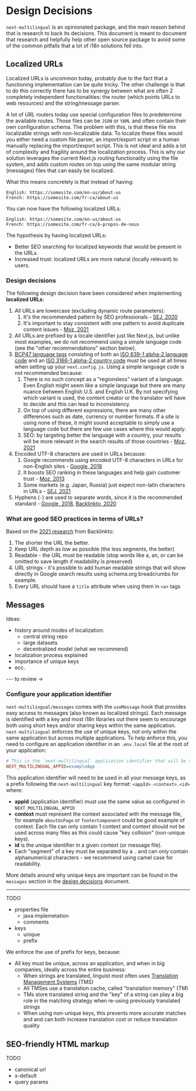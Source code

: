 # Design Decisions

`next-multilingual` is an opinionated package, and the main reason behind that is research to back its decisions. This document
is meant to document that research and helpfully help other open source package to avoid some of the common pitfalls that a lot
of i18n solutions fell into.

## Localized URLs

Localized URLs is uncommon today, probably due to the fact that a functioning implementation can be quite tricky. The other challenge is that to do this correctly there has to be synergy between what are often 2 completely independent functionalities: the router (which points URLs to web resources) and the string/message parser.

A lot of URL routers today use special configuration files to predetermine the available routes. Those files can be `JSON` or `YAML` and often contain their own configuration schema. The problem with this, is that these file mix localizable strings with non-localizable data. To localize these files would you either need a custom file parser, an import/export script or a human manually replacing the import/export script. This is not ideal and adds a lot of complexity and fragility around the localization process. This is why our solution leverages the current Next.js routing functionality using the file system, and adds custom routes on top using the same modular string (messages) files that can easily be localized.

What this means concretely is that instead of having:

```
English: https://somesite.com/en-us/about-us
French: https://somesite.com/fr-ca/about-us
```

You can now have the following localized URLs:

```
English: https://somesite.com/en-us/about-us
French: https://somesite.com/fr-ca/à-propos-de-nous
```

The hypothesis by having localized URLs:

- Better SEO searching for localized keywords that would be present in the URLs.
- Increased trust: localized URLs are more natural (locally relevant) to users.

### Design decisions

The following design decision have been considered when implementing **localized URLs**:

1. All URLs are lowercase (excluding dynamic route parameters):
   1. It's the recommended pattern by SEO professionals - [SEJ, 2020](https://www.searchenginejournal.com/url-capitalization-seo/)
   2. It's important to stay consistent with one pattern to avoid duplicate content issues - [Moz, 2021](https://moz.com/learn/seo/url)
2. All URLs are prefixed by a locale identifier just like Next.js, but unlike most examples, we do not recommend using a simple language code (see the "other recommendations" section below).
3. [BCP47 language tags](https://tools.ietf.org/search/bcp47) consisting of both an [ISO 639-1 alpha-2 language code](https://www.loc.gov/standards/iso639-2/php/code_list.php) and an [ISO 3166-1 alpha-2 country code](https://en.wikipedia.org/wiki/ISO_3166-1_alpha-2) must be used at all times when setting up your `next.config.js`. Using a simple language code is not recommended because:
    1. There is no such concept as a "regionsless" variant of a language. Even English might seem like a simple language but there are many nuance between English U.S. and English U.K. By not specifying which variant is used, the content creator or the translator will have to decide and this can lead to inconsistency.
    2. On top of using different expressions, there are many other differences such as date, currency or number formats. If a site is using none of these, it might sound acceptable to simply use a language code but there are few use cases where this would apply.
    3. SEO: by targeting better the language with a country, your results will be more relevant in the search results of those countries - [Moz, 2021](https://moz.com/learn/seo/international-seo)
4. Encoded UTF-8 characters are used in URLs because:
   1. Google recommends using encoded UTF-8 characters in URLs for non-English sites - [Google, 2018](https://www.youtube.com/watch?v=74FiBesPkI4)
   2. It boosts SEO ranking in these languages and help gain customer trust - [Moz, 2013](https://moz.com/community/q/topic/30188/urls-in-greek-greeklish-or-english-what-is-the-best-way-to-get-great-ranking)
   3. Some markets (e.g. Japan, Russia) just expect non-latin characters in URLs - [SEJ, 2021](https://www.searchenginejournal.com/how-to-align-international-roadmap-with-google/)
5. Hyphens (`-`) are used to separate words, since it is the recommended standard - [Google, 2018](https://www.youtube.com/watch?v=74FiBesPkI4), [Backlinkto, 2020](https://backlinko.com/hub/seo/urls)

### What are good SEO practices in terms of URLs?

Based on the [2021 research](https://backlinko.com/google-ranking-factors) from Backlinkto:

1. The shorter the URL the better.
2. Keep URL depth as low as possible (the less segments, the better)
3. Readable - the URL must be readable (stop words like a, an, or can be omitted to save length if readability is
   preserved)
4. URL strings - it's possible to add human readable strings that will show directly in Google search results using
   schema.org breadcrumbs for example.
5. Every URL should have a `title` attribute when using them in `<a>` tags


## Messages

Ideas:

- history around modes of localization:
   - central string repo
   - large datasets
   - decentralized model (what we recommend)
- localization process explained
- importance of unique keys
- ecc.

--- to review ->

### Configure your application identifier

`next-multilingual/messages` comes with the `useMessage` hook that provides easy access to messages (also known as localized strings). Each message is identified with a key and most i18n libraries out there seem to encourage both using short keys and/or sharing keys within the same application. `next-multilingual` enforces the use of unique keys, not only within the same application but across multiple applications. To help enforce this, you need to configure an application identifier in an `.env.local` file at the root of your application:

```ini
# This is the `next-multilingual` application identifier that will be used as a messages keys prefix.
NEXT_MULTILINGUAL_APPID=exampleApp
```

This application identifier will need to be used in all your message keys, as a prefix following the `next-multilingual` key format: `<appId>.<context>.<id>` where:

- **appId** (application identifier) must use the same value as configured in `NEXT_MULTILINGUAL_APPID`
- **context** must represent the context associated with the message file, for example `aboutUsPage` or `footerComponent` could be good example of context. Each file can only contain 1 context and context should not be used across many files as this could cause "key collision" (non-unique keys).
- **id** is the unique identifier in a given context (or message file).
- Each "segment" of a key must be separated by a `.` and can only contain alphanumerical characters - we recommend using camel case for readability.

More details around why unique keys are important can be found in the `messages` section in the [design decisions](./docs/design-decisions.md) document.


----

TODO

- properties file
    - java implemetation
    - comments
- keys
    - unique
    - prefix

We enforce the use of prefix for keys, because:

- All key must be unique, across an application, and when in big companies, ideally across the entire business:
  - When strings are translated, linguist most often uses [Translation Management Systems](https://en.wikipedia.org/wiki/Translation_management_system) (TMS)
  - All TMSes use a translation cache, called "translation memory" (TM)
  - TMs store translated string and the "key" of a string can play a big role in the matching strategy when re-using previously translated strings
  - When using non-unique keys, this prevents more accurate matches and and can both increase translation cost or reduce translation quality


## SEO-friendly HTML markup

TODO

- canonical url
- x-default
- query params
